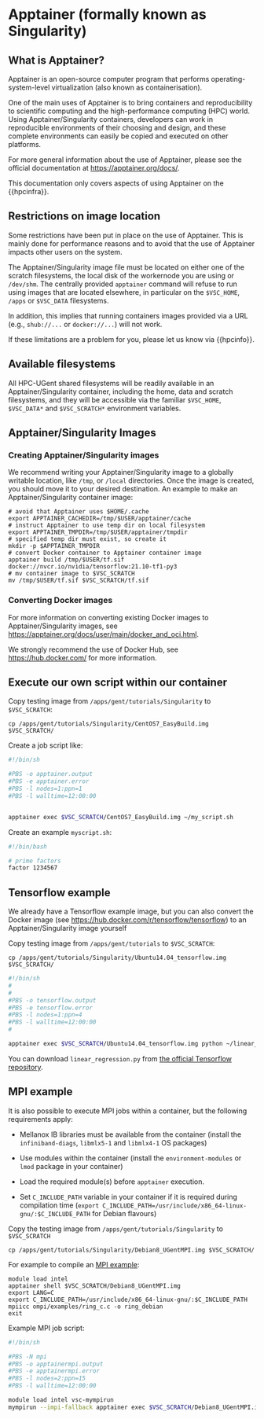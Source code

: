 # Apptainer (formally known as Singularity)

## What is Apptainer?

Apptainer is an open-source computer program that performs
operating-system-level virtualization (also known as containerisation).

One of the main uses of Apptainer is to bring containers and
reproducibility to scientific computing and the high-performance
computing (HPC) world. Using Apptainer/Singularity containers,
developers can work in reproducible environments of their choosing and
design, and these complete environments can easily be copied and
executed on other platforms.

For more general information about the use of Apptainer, please see the
official documentation at <https://apptainer.org/docs/>.

This documentation only covers aspects of using Apptainer on the
{{hpcinfra}}.

## Restrictions on image location

Some restrictions have been put in place on the use of Apptainer. This
is mainly done for performance reasons and to avoid that the use of
Apptainer impacts other users on the system.

The Apptainer/Singularity image file must be located on either one of
the scratch filesystems, the local disk of the workernode you are using
or `/dev/shm`. The centrally provided `apptainer` command will refuse to
run using images that are located elsewhere, in particular on the
`$VSC_HOME`, `/apps` or `$VSC_DATA` filesystems.

In addition, this implies that running containers images provided via a
URL (e.g., `shub://...` or `docker://...`) will not work.

If these limitations are a problem for you, please let us know via {{hpcinfo}}.

## Available filesystems

All HPC-UGent shared filesystems will be readily available in an
Apptainer/Singularity container, including the home, data and scratch
filesystems, and they will be accessible via the familiar `$VSC_HOME`,
`$VSC_DATA*` and `$VSC_SCRATCH*` environment variables.

## Apptainer/Singularity Images

### Creating Apptainer/Singularity images

We recommend writing your Apptainer/Singularity image to a globally writable location, 
like `/tmp`, or `/local` directories. 
Once the image is created, you should move it to your desired destination. 
An example to make an Apptainer/Singularity container image:

```shell
# avoid that Apptainer uses $HOME/.cache
export APPTAINER_CACHEDIR=/tmp/$USER/apptainer/cache
# instruct Apptainer to use temp dir on local filesystem
export APPTAINER_TMPDIR=/tmp/$USER/apptainer/tmpdir
# specified temp dir must exist, so create it
mkdir -p $APPTAINER_TMPDIR
# convert Docker container to Apptainer container image
apptainer build /tmp/$USER/tf.sif docker://nvcr.io/nvidia/tensorflow:21.10-tf1-py3
# mv container image to $VSC_SCRATCH
mv /tmp/$USER/tf.sif $VSC_SCRATCH/tf.sif
```

### Converting Docker images

For more information on converting existing Docker images to
Apptainer/Singularity images, see
<https://apptainer.org/docs/user/main/docker_and_oci.html>.

We strongly recommend the use of Docker Hub, see
<https://hub.docker.com/> for more information.

## Execute our own script within our container

Copy testing image from `/apps/gent/tutorials/Singularity` to
`$VSC_SCRATCH`:

```
cp /apps/gent/tutorials/Singularity/CentOS7_EasyBuild.img $VSC_SCRATCH/
```

Create a job script like:

```bash
#!/bin/sh

#PBS -o apptainer.output
#PBS -e apptainer.error
#PBS -l nodes=1:ppn=1
#PBS -l walltime=12:00:00


apptainer exec $VSC_SCRATCH/CentOS7_EasyBuild.img ~/my_script.sh
```

Create an example `myscript.sh`:

```bash
#!/bin/bash

# prime factors
factor 1234567
```

## Tensorflow example

We already have a Tensorflow example image, but you can also convert the
Docker image (see <https://hub.docker.com/r/tensorflow/tensorflow>) to an
Apptainer/Singularity image yourself

Copy testing image from `/apps/gent/tutorials` to `$VSC_SCRATCH`:

```
cp /apps/gent/tutorials/Singularity/Ubuntu14.04_tensorflow.img $VSC_SCRATCH/
```

```bash
#!/bin/sh
#
#
#PBS -o tensorflow.output
#PBS -e tensorflow.error
#PBS -l nodes=1:ppn=4
#PBS -l walltime=12:00:00
#

apptainer exec $VSC_SCRATCH/Ubuntu14.04_tensorflow.img python ~/linear_regression.py
```

You can download `linear_regression.py` from [the official Tensorflow
repository](https://github.com/tensorflow/tensorflow/blob/r1.12/tensorflow/examples/get_started/regression/linear_regression.py).

## MPI example

It is also possible to execute MPI jobs within a container, but the
following requirements apply:

-   Mellanox IB libraries must be available from the container (install
    the `infiniband-diags`, `libmlx5-1` and `libmlx4-1` OS packages)

-   Use modules within the container (install the `environment-modules`
    or `lmod` package in your container)

-   Load the required module(s) before `apptainer` execution.

-   Set `C_INCLUDE_PATH` variable in your container if it is required
    during compilation time
    (`export C_INCLUDE_PATH=/usr/include/x86_64-linux-gnu/:$C_INCLUDE_PATH`
    for Debian flavours)

Copy the testing image from `/apps/gent/tutorials/Singularity` to
`$VSC_SCRATCH`

```
cp /apps/gent/tutorials/Singularity/Debian8_UGentMPI.img $VSC_SCRATCH/
```

For example to compile an [MPI
example](https://github.com/open-mpi/ompi/blob/master/examples/ring_c.c):

```
module load intel
apptainer shell $VSC_SCRATCH/Debian8_UGentMPI.img
export LANG=C
export C_INCLUDE_PATH=/usr/include/x86_64-linux-gnu/:$C_INCLUDE_PATH
mpiicc ompi/examples/ring_c.c -o ring_debian
exit
```

Example MPI job script:

```bash
#!/bin/sh

#PBS -N mpi
#PBS -o apptainermpi.output
#PBS -e apptainermpi.error
#PBS -l nodes=2:ppn=15
#PBS -l walltime=12:00:00

module load intel vsc-mympirun
mympirun --impi-fallback apptainer exec $VSC_SCRATCH/Debian8_UGentMPI.img ~/ring_debian
```
